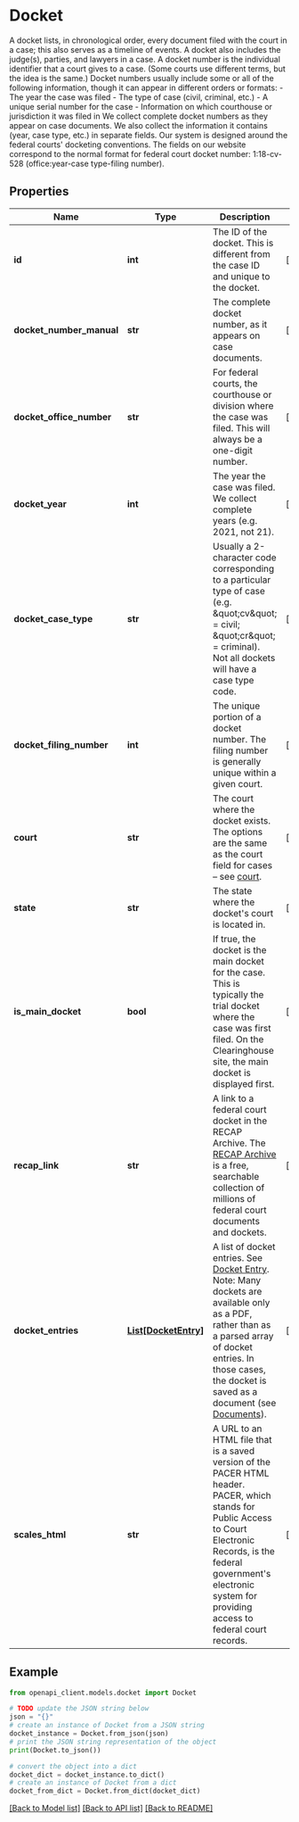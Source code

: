 # Docket

A docket lists, in chronological order, every document filed with the court in a case; this also serves as a timeline of events. A docket also includes the judge(s), parties, and lawyers in a case. A docket number is the individual identifier that a court gives to a case. (Some courts use different terms, but the idea is the same.) Docket numbers usually include some or all of the following information, though it can appear in different orders or formats: - The year the case was filed - The type of case (civil, criminal, etc.) - A unique serial number for the case - Information on which courthouse or jurisdiction it was filed in We collect complete docket numbers as they appear on case documents. We also collect the information it contains (year, case type, etc.) in separate fields. Our system is designed around the federal courts' docketing conventions. The fields on our website correspond to the normal format for federal court docket number: 1:18-cv-528 (office:year-case type-filing number). 

## Properties

Name | Type | Description | Notes
------------ | ------------- | ------------- | -------------
**id** | **int** | The ID of the docket. This is different from the case ID and unique to the docket. | [optional] 
**docket_number_manual** | **str** | The complete docket number, as it appears on case documents. | [optional] 
**docket_office_number** | **str** | For federal courts, the courthouse or division where the case was filed. This will always be a one-digit number. | [optional] 
**docket_year** | **int** | The year the case was filed. We collect complete years (e.g. 2021, not 21). | [optional] 
**docket_case_type** | **str** | Usually a 2-character code corresponding to a particular type of case (e.g. \&quot;cv\&quot; &#x3D; civil; \&quot;cr\&quot; &#x3D; criminal). Not all dockets will have a case type code. | [optional] 
**docket_filing_number** | **int** | The unique portion of a docket number. The filing number is generally unique within a given court. | [optional] 
**court** | **str** | The court where the docket exists. The options are the same as the court field for cases – see [court](https://api.clearinghouse.net/api-reference/objects/case/case-details#court). | [optional] 
**state** | **str** | The state where the docket&#39;s court is located in. | [optional] 
**is_main_docket** | **bool** | If true, the docket is the main docket for the case. This is typically the trial docket where the case was first filed. On the Clearinghouse site, the main docket is displayed first. | [optional] 
**recap_link** | **str** | A link to a federal court docket in the RECAP Archive. The [RECAP Archive](https://www.courtlistener.com/recap) is a free, searchable collection of millions of federal court documents and dockets. | [optional] 
**docket_entries** | [**List[DocketEntry]**](DocketEntry.md) | A list of docket entries. See [Docket Entry](https://api.clearinghouse.net/api-reference/objects/docket-entry). Note: Many dockets are available only as a PDF, rather than as a parsed array of docket entries. In those cases, the docket is saved as a document (see [Documents](https://api.clearinghouse.net/api-reference/objects/case/documents)).  | [optional] 
**scales_html** | **str** | A URL to an HTML file that is a saved version of the PACER HTML header. PACER, which stands for Public Access to Court Electronic Records, is the federal government&#39;s electronic system for providing access to federal court records. | [optional] 

## Example

```python
from openapi_client.models.docket import Docket

# TODO update the JSON string below
json = "{}"
# create an instance of Docket from a JSON string
docket_instance = Docket.from_json(json)
# print the JSON string representation of the object
print(Docket.to_json())

# convert the object into a dict
docket_dict = docket_instance.to_dict()
# create an instance of Docket from a dict
docket_from_dict = Docket.from_dict(docket_dict)
```
[[Back to Model list]](../README.md#documentation-for-models) [[Back to API list]](../README.md#documentation-for-api-endpoints) [[Back to README]](../README.md)


